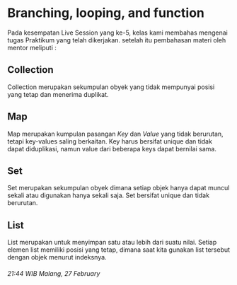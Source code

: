 # **Branching, looping, and function**

Pada kesempatan Live Session yang ke-5, kelas kami membahas mengenai tugas Praktikum yang telah dikerjakan. setelah itu pembahasan materi oleh mentor meliputi :

## Collection
Collection merupakan sekumpulan obyek yang tidak mempunyai posisi yang tetap dan menerima duplikat.

## Map
Map merupakan kumpulan pasangan *Key* dan *Value* yang tidak berurutan, tetapi key-values saling berkaitan. Key harus bersifat unique dan tidak dapat diduplikasi, namun value dari beberapa keys dapat bernilai sama.

## Set
Set merupakan sekumpulan obyek dimana setiap objek hanya dapat muncul sekali atau digunakan hanya sekali saja. Set bersifat unique dan tidak berurutan.

## List
List merupakan untuk menyimpan satu atau lebih dari suatu nilai. Setiap elemen list memiliki posisi yang tetap, dimana saat kita gunakan list tersebut dengan objek menurut indeksnya.


###### 21:44 WIB Malang, 27 February
